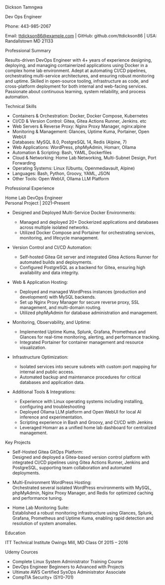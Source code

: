 Dickson Tamngwa

Dev Ops Engineer

Phone: 443-985-2067

Email: ttdickson86@example.com | GitHub: github.com/ttdickson86 | USA: Randallstown MD 21133  

 Professional Summary

Results-driven DevOps Engineer with 4+ years of experience designing, deploying, and managing containerized applications using Docker in a complex home lab environment. Adept at automating CI/CD pipelines, orchestrating multi-service architectures, and ensuring robust monitoring and uptime. Skilled in open-source tooling, infrastructure as code, and cross-platform deployment for both internal and web-facing services. Passionate about continuous learning, system reliability, and process automation.

 Technical Skills

- Containers & Orchestration: Docker, Docker Compose, Kubernetes 
- CI/CD & Version Control: Gitea, Gitea Actions Runner, Jenkins. etc 
- Web Servers & Reverse Proxy: Nginx Proxy Manager, nginx:alpine
- Monitoring & Management: Glances, Uptime Kuma, Portainer, Open WebUI
- Databases: MySQL 8.0, PostgreSQL 14, Redis (Alpine, 7)
- Web Applications: WordPress, phpMyAdmin, Homarr, Ollama
- Automation & Scripting: Bash, YAML, Dockerfiles
- Cloud & Networking: Home Lab Networking, Multi-Subnet Design, Port Forwarding
- Operating Systems: Linux (Ubuntu, Openmediavault, Alpine)
- Languages: Bash, Python, Groovy, YAML, JSON
- Other Tools: Open WebUI, Ollama LLM Platform

 Professional Experience

 Home Lab DevOps Engineer  
 Personal Project | 2021–Present

- Designed and Deployed Multi-Service Docker Environments:  
  - Managed and deployed 20+ Dockerized applications and databases across multiple isolated networks.
  - Utilized Docker Compose and Portainer for orchestrating services, monitoring, and lifecycle management.

- Version Control and CI/CD Automation:  
  - Self-hosted Gitea Git server and integrated Gitea Actions Runner for automated builds and deployments.
  - Configured PostgreSQL as a backend for Gitea, ensuring high availability and data integrity.

- Web & Application Hosting:  
  - Deployed and managed WordPress instances (production and development) with MySQL backends.
  - Set up Nginx Proxy Manager for secure reverse proxy, SSL management, and multi-domain routing.
  - Utilized phpMyAdmin for database administration and management.

- Monitoring, Observability, and Uptime:  
  - Implemented Uptime Kuma, Splunk, Grafana, Prometheus and Glances for real-time monitoring, alerting, and performance tracking.
  - Integrated Portainer for container management and resource visualization.

- Infrastructure Optimization:  
  - Isolated services into secure subnets with custom port mapping for internal and public access.
  - Automated backup and maintenance procedures for critical databases and application data.

- Additional Tools & Integrations: 
  - Experience with Linux operating systems including installing, configuring and troubleshooting
  - Deployed Ollama LLM platform and Open WebUI for local AI inference and experimentation.
  - Scripting experience in Bash and Groovy, and CI/CD with Jenkins
  - Leveraged Homarr as a unified home lab dashboard for centralized management.

 Key Projects

- Self-Hosted Gitea GitOps Platform:  
  Designed and deployed a Gitea-based version control platform with integrated CI/CD pipelines using Gitea Actions Runner, Jenkins and PostgreSQL, supporting team collaboration and automated deployments.

- Multi-Environment WordPress Hosting:  
  Orchestrated several isolated WordPress environments with MySQL, phpMyAdmin, Nginx Proxy Manager, and Redis for optimized caching and performance tuning.

- Home Lab Monitoring Suite:  
  Established a robust monitoring infrastructure using Glances, Splunk, Grafana, Prometheus and Uptime Kuma, enabling rapid detection and resolution of system anomalies.

 Education
   
ITT Technical Institute
Owings Mill, MD
Class Of 2015 – 2016

Udemy Cources

- Complete Linux System Administrator Training Course 
- DevOps Engineer Beginners to Advanced with Projects 
- Ultimate AWS Certified SysOps Administrator Associate 
- CompTIA Security+ (SY0-701) 
